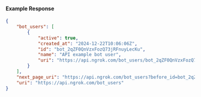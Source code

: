 <!-- Code generated for API Clients. DO NOT EDIT. -->

#### Example Response

```json
{
	"bot_users": [
		{
			"active": true,
			"created_at": "2024-12-22T10:06:06Z",
			"id": "bot_2qZF0QnVzxFozQ73jRFnuyLecKu",
			"name": "API example bot user",
			"uri": "https://api.ngrok.com/bot_users/bot_2qZF0QnVzxFozQ73jRFnuyLecKu"
		}
	],
	"next_page_uri": "https://api.ngrok.com/bot_users?before_id=bot_2qZF0QnVzxFozQ73jRFnuyLecKu&limit=1",
	"uri": "https://api.ngrok.com/bot_users"
}
```

